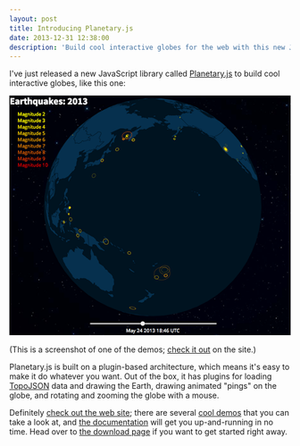 ```yaml
---
layout: post
title: Introducing Planetary.js
date: 2013-12-31 12:38:00
description: 'Build cool interactive globes for the web with this new JavaScript library.'
---
```


I've just released a new JavaScript library called [Planetary.js](http://planetaryjs.com) to build cool interactive globes, like this one:

![Planetary.js: 2013 Earthquakes](/images/planetaryjs-quake.png "Planetary.js: 2013 Earthquakes")

(This is a screenshot of one of the demos; [check it out](http://planetaryjs.com/examples/quake/index.html) on the site.)

Planetary.js is built on a plugin-based architecture, which means it's easy to make it do whatever you want. Out of the box, it has plugins for loading [TopoJSON](https://github.com/mbostock/topojson) data and drawing the Earth, drawing animated "pings" on the globe, and rotating and zooming the globe with a mouse.

Definitely [check out the web site](http://planetaryjs.com); there are several [cool demos](http://planetaryjs.com/examples/) that you can take a look at, and [the documentation](http://planetaryjs.com/documentation/) will get you up-and-running in no time. Head over to [the download page](http://planetaryjs.com/download/) if you want to get started right away.
